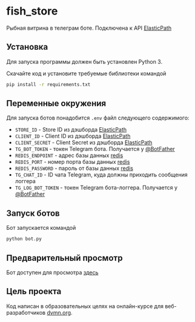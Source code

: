 # fish_store

Рыбная витрина в телеграм боте. Подключена к API [ElasticPath](https://www.elasticpath.com)

## Установка

Для запуска программы должен быть установлен Python 3.

Скачайте код и установите требуемые библиотеки командой

```bash
pip install -r requirements.txt

```

## Переменные окружения

Для запуска ботов понадобится `.env` файл следующего содержимого:

* `STORE_ID` - Store ID из дэшборда [ElasticPath](https://dashboard.elasticpath.com/app)
* `CLIENT_ID` - Client ID из дэшборда [ElasticPath](https://dashboard.elasticpath.com/app)
* `CLIENT_SECRET` - Client Secret из дэшборда [ElasticPath](https://dashboard.elasticpath.com/app)
* `TG_BOT_TOKEN` - токен Telegram бота. Получается у [@BotFather](https://telegram.me/BotFather)
* `REDIS_ENDPOINT` - адрес базы данных [redis](https://app.redislabs.com/)
* `REDIS_PORT` - номер порта базы данных [redis](https://app.redislabs.com/)
* `REDIS_PASSWORD` - пароль от базы данных [redis](https://app.redislabs.com/)
* `TG_CHAT_ID` - ID чата Telegram, куда должны приходить сообщения логгера
* `TG_LOG_BOT_TOKEN` - токен Telegram бота-логгера. Получается у [@BotFather](https://telegram.me/BotFather)

## Запуск ботов

Бот запускается командой 

```bash
python bot.py

```

## Предварительный просмотр

Бот доступен для просмотра [здесь](@mltfishbot)

## Цель проекта

Код написан в образовательных целях на онлайн-курсе для веб-разработчиков [dvmn.org](https://dvmn.org/).
